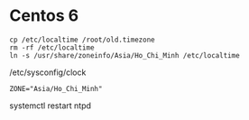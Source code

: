 # Centos 6
```
cp /etc/localtime /root/old.timezone
rm -rf /etc/localtime
ln -s /usr/share/zoneinfo/Asia/Ho_Chi_Minh /etc/localtime
```
/etc/sysconfig/clock
```
ZONE="Asia/Ho_Chi_Minh"
```
systemctl restart ntpd
